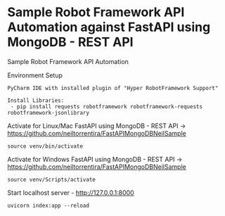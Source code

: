 # Sample Robot Framework API Automation against FastAPI using MongoDB - REST API
Sample Robot Framework API Automation

Environment Setup
```
PyCharm IDE with installed plugin of "Hyper RobotFramework Support"

Install Libraries:
 - pip install requests robotframework robotframework-requests robotframework-jsonlibrary
```

Activate for Linux/Mac FastAPI using MongoDB - REST API -> https://github.com/neiltorrentira/FastAPIMongoDBNeilSample
```
source venv/bin/activate
```
Activate for Windows FastAPI using MongoDB - REST API -> https://github.com/neiltorrentira/FastAPIMongoDBNeilSample
```
source venv/Scripts/activate
```
Start localhost server - http://127.0.0.1:8000
```
uvicorn index:app --reload
```